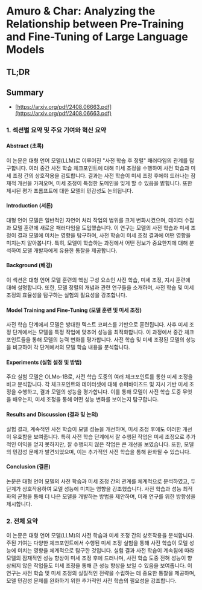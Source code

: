 # Amuro & Char: Analyzing the Relationship between Pre-Training and Fine-Tuning of Large Language Models
## TL;DR
## Summary
- [https://arxiv.org/pdf/2408.06663.pdf](https://arxiv.org/pdf/2408.06663.pdf)

### 1. 섹션별 요약 및 주요 기여와 혁신 요약

#### Abstract (초록)
이 논문은 대형 언어 모델(LLM)로 이루어진 "사전 학습 후 정렬" 패러다임의 관계를 탐구합니다. 여러 중간 사전 학습 체크포인트에 대해 미세 조정을 수행하여 사전 학습과 미세 조정 간의 상호작용을 검토합니다. 결과는 사전 학습이 미세 조정 후에야 드러나는 잠재적 개선을 가져오며, 미세 조정이 특정한 도메인을 잊게 할 수 있음을 밝힙니다. 또한 제시된 평가 프롬프트에 대한 모델의 민감성도 논의됩니다.  

#### Introduction (서론)
대형 언어 모델은 일반적인 자연어 처리 작업의 범위를 크게 변화시켰으며, 데이터 수집과 모델 훈련에 새로운 패러다임을 도입했습니다. 이 연구는 모델의 사전 학습과 미세 조정이 결과 모델에 미치는 영향을 탐구하며, 사전 학습이 미세 조정 결과에 어떤 영향을 미치는지 알아봅니다. 특히, 모델이 학습하는 과정에서 어떤 정보가 중요한지에 대해 분석하여 모델 개발자에게 유용한 통찰을 제공합니다.

#### Background (배경)
이 섹션은 대형 언어 모델 훈련의 핵심 구성 요소인 사전 학습, 미세 조정, 지시 훈련에 대해 설명합니다. 또한, 모델 정렬의 개념과 관련 연구들을 소개하며, 사전 학습 및 미세 조정의 효율성을 탐구하는 실험의 필요성을 강조합니다.

#### Model Training and Fine-Tuning (모델 훈련 및 미세 조정)
사전 학습 단계에서 모델은 방대한 텍스트 코퍼스를 기반으로 훈련됩니다. 사후 미세 조정 단계에서는 모델을 특정 작업에 맞추어 성능을 최적화합니다. 이 과정에서 중간 체크포인트들을 통해 모델의 능력 변화를 평가합니다. 사전 학습 및 미세 조정된 모델의 성능을 비교하여 각 단계에서의 모델 학습 내용을 분석합니다.

#### Experiments (실험 설정 및 방법)
주요 실험 모델은 OLMo-1B로, 사전 학습 도중의 여러 체크포인트를 통한 미세 조정을 비교 분석합니다. 각 체크포인트와 데이터셋에 대해 슈퍼바이즈드 및 지시 기반 미세 조정을 수행하고, 결과 모델의 성능을 평가합니다. 이를 통해 모델이 사전 학습 도중 무엇을 배우는지, 미세 조정을 통해 어떤 성능 변화를 보이는지 탐구합니다.

#### Results and Discussion (결과 및 논의)
실험 결과, 계속적인 사전 학습이 모델 성능을 개선하며, 미세 조정 후에도 이러한 개선이 유효함을 보여줍니다. 특히 사전 학습 단계에서 잘 수행된 작업은 미세 조정으로 추가적인 이익을 얻지 못하지만, 잘 수행되지 않은 작업은 큰 개선을 보였습니다. 또한, 모델의 민감성 문제가 발견되었으며, 이는 추가적인 사전 학습을 통해 완화될 수 있습니다.

#### Conclusion (결론)
논문은 대형 언어 모델의 사전 학습과 미세 조정 간의 관계를 체계적으로 분석하였고, 두 단계가 상호작용하여 모델 성능에 미치는 영향을 강조했습니다. 사전 학습과 성능 최적화의 균형을 통해 더 나은 모델을 개발하는 방법을 제안하며, 미래 연구를 위한 방향성을 제시합니다.

### 2. 전체 요약
이 논문은 대형 언어 모델(LLM)의 사전 학습과 미세 조정 간의 상호작용을 분석합니다. 주된 기여는 다양한 체크포인트에서 수행된 미세 조정 실험을 통해 사전 학습이 모델 성능에 미치는 영향을 체계적으로 탐구한 것입니다. 실험 결과 사전 학습이 계속됨에 따라 모델의 잠재적인 성능 향상이 미세 조정 후에 드러나며, 사전 학습 도중 전혀 성능이 향상되지 않은 작업들도 미세 조정을 통해 큰 성능 향상을 보일 수 있음을 보여줍니다. 이 연구는 사전 학습 및 미세 조정의 실질적인 전략을 수립하는 데 중요한 통찰을 제공하며, 모델 민감성 문제를 완화하기 위한 추가적인 사전 학습의 필요성을 강조합니다.